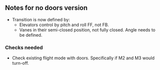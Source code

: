 ## Notes for no doors version

- Transition is now defined by:
    - Elevators control by pitch and roll FF, not FB.
    - Vanes in their semi-closed position, not fully closed. Angle needs to be defined.

### Checks needed
- Check existing flight mode with doors. Specifically if M2 and M3 would turn-off.
